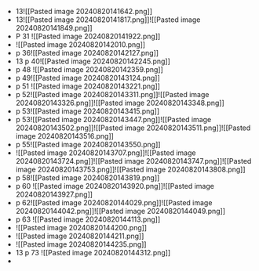 - 13![[Pasted image 20240820141642.png]]
- 13![[Pasted image 20240820141817.png]]![[Pasted image 20240820141849.png]]
- P 31 ![[Pasted image 20240820141922.png]]
- ![[Pasted image 20240820142010.png]]
- p 36![[Pasted image 20240820142127.png]]
- 13 p 40![[Pasted image 20240820142245.png]]
- p 48 ![[Pasted image 20240820142359.png]]
- p 49![[Pasted image 20240820143124.png]]
- p 51 ![[Pasted image 20240820143221.png]]
- p 52![[Pasted image 20240820143311.png]]![[Pasted image 20240820143326.png]]![[Pasted image 20240820143348.png]]
- p 53![[Pasted image 20240820143415.png]]
- p 53![[Pasted image 20240820143447.png]]![[Pasted image 20240820143502.png]]![[Pasted image 20240820143511.png]]![[Pasted image 20240820143516.png]]
- p 55![[Pasted image 20240820143550.png]]
- ![[Pasted image 20240820143707.png]]![[Pasted image 20240820143724.png]]![[Pasted image 20240820143747.png]]![[Pasted image 20240820143753.png]]![[Pasted image 20240820143808.png]]
- p 58![[Pasted image 20240820143819.png]]
- p 60 ![[Pasted image 20240820143920.png]]![[Pasted image 20240820143927.png]]
- p 62![[Pasted image 20240820144029.png]]![[Pasted image 20240820144042.png]]![[Pasted image 20240820144049.png]]
- p 63 ![[Pasted image 20240820144113.png]]
- ![[Pasted image 20240820144200.png]]
- ![[Pasted image 20240820144211.png]]
- ![[Pasted image 20240820144235.png]]
- 13 p 73 ![[Pasted image 20240820144312.png]]
- 